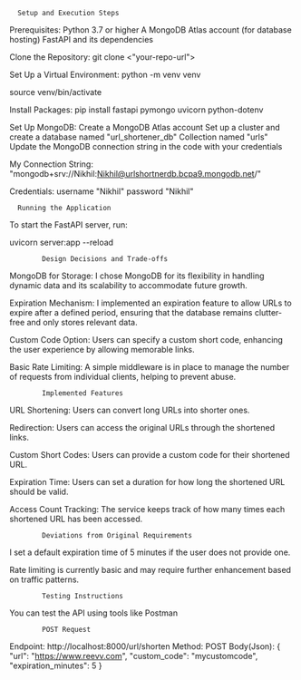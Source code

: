       Setup and Execution Steps
      
Prerequisites:
Python 3.7 or higher
A MongoDB Atlas account (for database hosting)
FastAPI and its dependencies

Clone the Repository:
git clone <"your-repo-url">

Set Up a Virtual Environment:
python -m venv venv

source venv/bin/activate

Install Packages:
pip install fastapi pymongo uvicorn python-dotenv 


Set Up MongoDB:
Create a MongoDB Atlas account
Set up a cluster and create a 
database named "url_shortener_db" 
Collection named "urls"
Update the MongoDB connection string in the code with your credentials


My Connection String:
"mongodb+srv://Nikhil:Nikhil@urlshortnerdb.bcpa9.mongodb.net/"

Credentials:
username "Nikhil"
password "Nikhil"

      Running the Application

To start the FastAPI server, run:

uvicorn server:app --reload

            Design Decisions and Trade-offs
            
MongoDB for Storage: I chose MongoDB for its flexibility in handling dynamic data and its scalability to accommodate future growth.

Expiration Mechanism: I implemented an expiration feature to allow URLs to expire after a defined period, ensuring that the database remains clutter-free and only stores relevant data.

Custom Code Option: Users can specify a custom short code, enhancing the user experience by allowing memorable links.

Basic Rate Limiting: A simple middleware is in place to manage the number of requests from individual clients, helping to prevent abuse.

            Implemented Features
            
URL Shortening: Users can convert long URLs into shorter ones.

Redirection: Users can access the original URLs through the shortened links.

Custom Short Codes: Users can provide a custom code for their shortened URL.

Expiration Time: Users can set a duration for how long the shortened URL should be valid.

Access Count Tracking: The service keeps track of how many times each shortened URL has been accessed.

            Deviations from Original Requirements
            
I set a default expiration time of 5 minutes if the user does not provide one.

Rate limiting is currently basic and may require further enhancement based on traffic patterns.

            Testing Instructions
            
You can test the API using tools like Postman

            POST Request
            
Endpoint: http://localhost:8000/url/shorten
Method: POST
Body(Json):
{
"url": "https://www.reevv.com",
"custom_code": "mycustomcode",  
 "expiration_minutes": 5
}
